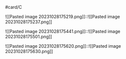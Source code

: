 #card/C 

![[Pasted image 20231028175219.png]]::![[Pasted image 20231028175237.png]] <!--SR:!2023-10-29,1,230-->

![[Pasted image 20231028175441.png]]::![[Pasted image 20231028175501.png]] <!--SR:!2023-10-31,3,250-->


![[Pasted image 20231028175620.png]]::![[Pasted image 20231028175630.png]] <!--SR:!2023-10-31,3,250-->


